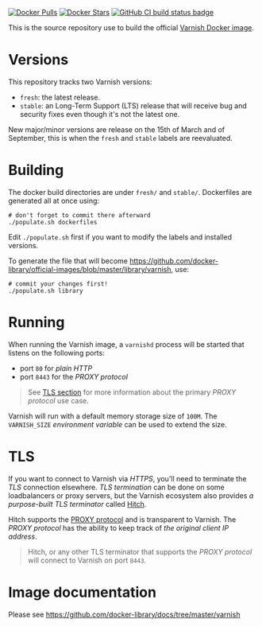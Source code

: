 [![Docker Pulls](https://img.shields.io/docker/pulls/_/varnish.svg)](https://hub.docker.com/r/_/varnish)
[![Docker Stars](https://img.shields.io/docker/stars/_/varnish.svg)](https://hub.docker.com/r/_/varnish)
[![GitHub CI build status badge](https://github.com/varnish/docker-varnish/workflows/GitHub%20CI/badge.svg)](https://github.com/varnish/docker-varnish/actions?query=workflow%3A%22GitHub+CI%22)
<!--[![update.sh build status badge](https://img.shields.io/jenkins/s/https/doi-janky.infosiftr.net/job/update.sh/job/varnish.svg?label=Automated%20update.sh)](https://doi-janky.infosiftr.net/job/update.sh/job/varnish/)
[![amd64 build status badge](https://img.shields.io/jenkins/s/https/doi-janky.infosiftr.net/job/multiarch/job/amd64/job/varnish.svg?label=amd64)](https://doi-janky.infosiftr.net/job/multiarch/job/amd64/job/varnish)
[![arm32v5 build status badge](https://img.shields.io/jenkins/s/https/doi-janky.infosiftr.net/job/multiarch/job/arm32v5/job/varnish.svg?label=arm32v5)](https://doi-janky.infosiftr.net/job/multiarch/job/arm32v5/job/varnish)
[![arm32v6 build status badge](https://img.shields.io/jenkins/s/https/doi-janky.infosiftr.net/job/multiarch/job/arm32v6/job/varnish.svg?label=arm32v6)](https://doi-janky.infosiftr.net/job/multiarch/job/arm32v6/job/varnish)
[![arm32v7 build status badge](https://img.shields.io/jenkins/s/https/doi-janky.infosiftr.net/job/multiarch/job/arm32v7/job/varnish.svg?label=arm32v7)](https://doi-janky.infosiftr.net/job/multiarch/job/arm32v7/job/varnish)
[![arm64v8 build status badge](https://img.shields.io/jenkins/s/https/doi-janky.infosiftr.net/job/multiarch/job/arm64v8/job/varnish.svg?label=arm64v8)](https://doi-janky.infosiftr.net/job/multiarch/job/arm64v8/job/varnish)
[![i386 build status badge](https://img.shields.io/jenkins/s/https/doi-janky.infosiftr.net/job/multiarch/job/i386/job/varnish.svg?label=i386)](https://doi-janky.infosiftr.net/job/multiarch/job/i386/job/varnish)
[![mips64le build status badge](https://img.shields.io/jenkins/s/https/doi-janky.infosiftr.net/job/multiarch/job/mips64le/job/varnish.svg?label=mips64le)](https://doi-janky.infosiftr.net/job/multiarch/job/mips64le/job/varnish)
[![ppc64le build status badge](https://img.shields.io/jenkins/s/https/doi-janky.infosiftr.net/job/multiarch/job/ppc64le/job/varnish.svg?label=ppc64le)](https://doi-janky.infosiftr.net/job/multiarch/job/ppc64le/job/varnish)
[![s390x build status badge](https://img.shields.io/jenkins/s/https/doi-janky.infosiftr.net/job/multiarch/job/s390x/job/varnish.svg?label=s390x)](https://doi-janky.infosiftr.net/job/multiarch/job/s390x/job/varnish)-->

This is the source repository use to build the official [Varnish Docker image](https://hub.docker.com/_/varnish).

# Versions

This repository tracks two Varnish versions:

- `fresh`: the latest release.
- `stable`: an Long-Term Support (LTS) release that will receive bug and security fixes even though it's not the latest one.

New major/minor versions are release on the 15th of March and of September, this is when the `fresh` and `stable` labels are reevaluated.

# Building

The docker build directories are under `fresh/` and `stable/`. Dockerfiles are generated all at once using:

```
# don't forget to commit there afterward
./populate.sh dockerfiles
```

Edit `./populate.sh` first if you want to modify the labels and installed versions.

To generate the file that will become https://github.com/docker-library/official-images/blob/master/library/varnish, use:

```
# commit your changes first!
./populate.sh library
```
# Running

When running the Varnish image, a `varnishd` process will be started that listens on the following ports:

* port `80` for *plain HTTP*
* port `8443` for the *PROXY protocol*

> See [TLS section](#tls) for more information about the primary *PROXY protocol* use case.

Varnish will run with a default memory storage size of `100M`. The `VARNISH_SIZE` *environment variable* can be used to extend the size.

# TLS

If you want to connect to Varnish via *HTTPS*, you'll need to terminate the *TLS* connection elsewhere. *TLS termination* can be done on some loadbalancers or proxy servers, but the Varnish ecosystem also provides *a purpose-built TLS terminator* called [Hitch](https://hitch-tls.org/). 

Hitch supports the [PROXY protocol](https://www.haproxy.org/download/1.8/doc/proxy-protocol.txt) and is transparent to Varnish. The *PROXY protocol* has the ability to keep track of *the original client IP address*.

> Hitch, or any other TLS terminator that supports the *PROXY protocol* will connect to Varnish on port `8443`.

# Image documentation

Please see https://github.com/docker-library/docs/tree/master/varnish
